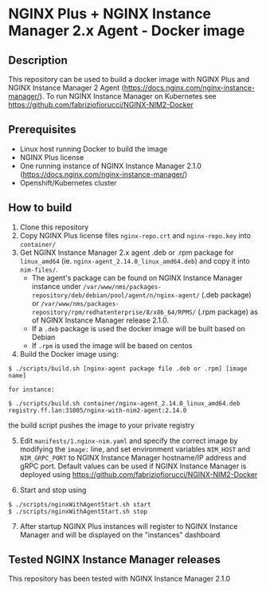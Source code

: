 # NGINX Plus + NGINX Instance Manager 2.x Agent - Docker image

## Description

This repository can be used to build a docker image with NGINX Plus and NGINX Instance Manager 2 Agent (https://docs.nginx.com/nginx-instance-manager/).
To run NGINX Instance Manager on Kubernetes see https://github.com/fabriziofiorucci/NGINX-NIM2-Docker

## Prerequisites

- Linux host running Docker to build the image
- NGINX Plus license
- One running instance of NGINX Instance Manager 2.1.0 (https://docs.nginx.com/nginx-instance-manager/)
- Openshift/Kubernetes cluster

## How to build

1. Clone this repository
2. Copy NGINX Plus license files `nginx-repo.crt` and `nginx-repo.key` into `container/`
3. Get NGINX Instance Manager 2.x agent .deb or .rpm package for `linux_amd64` (ie. `nginx-agent_2.14.0_linux_amd64.deb`) and copy it into `nim-files/`.
   - The agent's package can be found on NGINX Instance Manager 
instance under `/var/www/nms/packages-repository/deb/debian/pool/agent/n/nginx-agent/` (.deb package) or `/var/www/nms/packages-repository/rpm/redhatenterprise/8/x86_64/RPMS/` (.rpm package) as of NGINX Instance 
Manager release 2.1.0.
   - If a `.deb` package is used the docker image will be built based on Debian
   - If `.rpm` is used the image will be based on centos
4. Build the Docker image using:

```
$ ./scripts/build.sh [nginx-agent package file .deb or .rpm] [image name]

for instance:

$ ./scripts/build.sh container/nginx-agent_2.14.0_linux_amd64.deb registry.ff.lan:31005/nginx-with-nim2-agent:2.14.0
```

the build script pushes the image to your private registry

5. Edit `manifests/1.nginx-nim.yaml` and specify the correct image by modifying the `image:` line, and set environment variables `NIM_HOST` and `NIM_GRPC_PORT` to NGINX Instance Manager hostname/IP address and gRPC port. Default values can be used if NGINX Instance Manager is deployed using https://github.com/fabriziofiorucci/NGINX-NIM2-Docker

6. Start and stop using

```
$ ./scripts/nginxWithAgentStart.sh start
$ ./scripts/nginxWithAgentStart.sh stop
```

7. After startup NGINX Plus instances will register to NGINX Instance Manager and will be displayed on the "instances" dashboard


## Tested NGINX Instance Manager releases

This repository has been tested with NGINX Instance Manager 2.1.0
